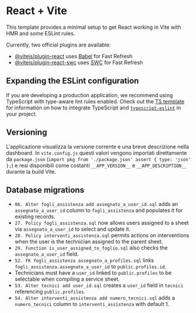 # React + Vite

This template provides a minimal setup to get React working in Vite with HMR and some ESLint rules.

Currently, two official plugins are available:

- [@vitejs/plugin-react](https://github.com/vitejs/vite-plugin-react/blob/main/packages/plugin-react) uses [Babel](https://babeljs.io/) for Fast Refresh
- [@vitejs/plugin-react-swc](https://github.com/vitejs/vite-plugin-react/blob/main/packages/plugin-react-swc) uses [SWC](https://swc.rs/) for Fast Refresh

## Expanding the ESLint configuration

If you are developing a production application, we recommend using TypeScript with type-aware lint rules enabled. Check out the [TS template](https://github.com/vitejs/vite/tree/main/packages/create-vite/template-react-ts) for information on how to integrate TypeScript and [`typescript-eslint`](https://typescript-eslint.io) in your project.

## Versioning

L'applicazione visualizza la versione corrente e una breve descrizione nella dashboard. In `vite.config.js` questi valori vengono importati direttamente da `package.json` (`import pkg from './package.json' assert { type: 'json' };`) e resi disponibili come costanti `__APP_VERSION__` e `__APP_DESCRIPTION__` durante la build Vite.

## Database migrations

- `06. Alter fogli_assistenza add assegnato_a_user_id.sql` adds an `assegnato_a_user_id` column to `fogli_assistenza` and populates it for existing records.
- `27. Policy fogli_assistenza.sql` now allows users assigned to a sheet via `assegnato_a_user_id` to select and update it.
- `28. Policy interventi_assistenza.sql` permits actions on interventions when the user is the technician assigned to the parent sheet.
- `29. Function is_user_assigned_to_foglio.sql` also checks the `assegnato_a_user_id` field.
- `52. FK fogli_assistenza assegnato_a_profiles.sql` links `fogli_assistenza.assegnato_a_user_id` to `public.profiles.id`.
- Technicians must have a `user_id` linked to `public.profiles` to be selectable when compiling a service sheet.
- `53. Alter tecnici add user_id.sql` creates a `user_id` field in `tecnici` referencing `public.profiles`.
- `54. Alter interventi_assistenza add numero_tecnici.sql` adds a `numero_tecnici` column to `interventi_assistenza` with default 1.
